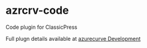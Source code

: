 # azrcrv-code
Code plugin for ClassicPress

Full plugn details available at [azurecurve Development](https://development.azurecurve.co.uk/classicpress-plugins/code/)

